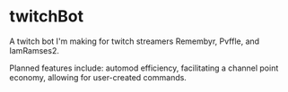# twitchBot

A twitch bot I'm making for twitch streamers Remembyr, Pvffle, and IamRamses2.

Planned features include: automod efficiency, facilitating a channel point economy, allowing for user-created commands.
